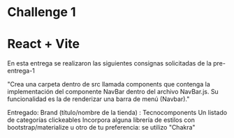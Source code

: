 # Challenge 1

# React + Vite

En esta entrega se realizaron las siguientes consignas solicitadas de la pre-entrega-1

"Crea una carpeta dentro de src llamada components que contenga la implementación del componente NavBar dentro del archivo NavBar.js. 
Su funcionalidad es la de renderizar una barra de menú (Navbar)."

Entregado:
    Brand (título/nombre de la tienda) : Tecnocomponents
    Un listado de categorías clickeables
    Incorpora alguna librería de estilos con bootstrap/materialize 
        u otro de tu preferencia: se utilizo "Chakra"


